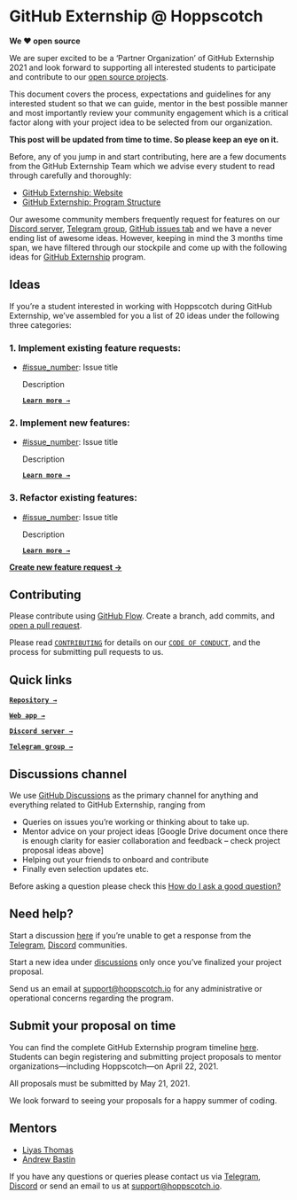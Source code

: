 # **GitHub Externship @ Hoppscotch**

**We ❤️ open source**

We are super excited to be a ‘Partner Organization’ of GitHub Externship 2021 and look forward to supporting all interested students to participate and contribute to our [open source projects](https://github.com/hoppscotch).

This document covers the process, expectations and guidelines for any interested student so that we can guide, mentor in the best possible manner and most importantly review your community engagement which is a critical factor along with your project idea to be selected from our organization.

**This post will be updated from time to time. So please keep an eye on it.**

Before, any of you jump in and start contributing, here are a few documents from the GitHub Externship Team which we advise every student to read through carefully and thoroughly:

- [GitHub Externship: Website](https://github-externships.github.io/externship/index.html)
- [GitHub Externship: Program Structure](https://github-externships.github.io/externship/structure.html)

Our awesome community members frequently request for features on our [Discord server](https://discord.gg/GAMWxmR), [Telegram group](https://t.me/hoppscotch), [GitHub issues tab](https://github.com/hoppscotch/hoppscotch/issues?q=is%3Aissue+is%3Aopen+sort%3Aupdated-desc) and we have a never ending list of awesome ideas. However, keeping in mind the 3 months time span, we have filtered through our stockpile and come up with the following ideas for [GitHub Externship](https://github-externships.github.io/externship/index.html) program.

## **Ideas**

If you’re a student interested in working with Hoppscotch during GitHub Externship, we’ve assembled for you a list of 20 ideas under the following three categories:

### **1. Implement existing feature requests:**

- [#issue_number](): Issue title

  Description

  [**`Learn more →`**](https://t.me/hoppscotch)

### **2. Implement new features:**

- [#issue_number](): Issue title

  Description

  [**`Learn more →`**](https://t.me/hoppscotch)

### **3. Refactor existing features:**

- [#issue_number](): Issue title

  Description

  [**`Learn more →`**](https://t.me/hoppscotch)

[**Create new feature request →**](https://github.com/hoppscotch/hoppscotch/issues/new?assignees=&labels=&template=feature_request.md&title=Feature%20[GitHub%20Externship]:)

## **Contributing**

Please contribute using [GitHub Flow](https://guides.github.com/introduction/flow). Create a branch, add commits, and [open a pull request](https://github.com/hoppscotch/hoppscotch/compare).

Please read [`CONTRIBUTING`](CONTRIBUTING.md) for details on our [`CODE OF CONDUCT`](CODE_OF_CONDUCT.md), and the process for submitting pull requests to us.

## **Quick links**

[**`Repository →`**](https://github.com/hoppscotch/hoppscotch)

[**`Web app →`**](https://hoppscotch.io)

[**`Discord server →`**](https://discord.gg/GAMWxmR)

[**`Telegram group →`**](https://t.me/hoppscotch)

## **Discussions channel**

We use [GitHub Discussions](https://github.com/hoppscotch/hoppscotch/discussions) as the primary channel for anything and everything related to GitHub Externship, ranging from

- Queries on issues you’re working or thinking about to take up.
- Mentor advice on your project ideas [Google Drive document once there is enough clarity for easier collaboration and feedback – check project proposal ideas above]
- Helping out your friends to onboard and contribute
- Finally even selection updates etc.

Before asking a question please check this [How do I ask a good question?](https://stackoverflow.com/help/how-to-ask)

## **Need help?**

Start a discussion [here](https://github.com/hoppscotch/hoppscotch/discussions) if you’re unable to get a response from the [Telegram](https://t.me/hoppscotch), [Discord](https://discord.gg/GAMWxmR) communities.

Start a new idea under [discussions](https://github.com/hoppscotch/hoppscotch/discussions) only once you’ve finalized your project proposal.

Send us an email at support@hoppscotch.io for any administrative or operational concerns regarding the program.

## **Submit your proposal on time**

You can find the complete GitHub Externship program timeline [here](https://github-externships.github.io/externship/structure.html). Students can begin registering and submitting project proposals to mentor organizations—including Hoppscotch—on April 22, 2021.

All proposals must be submitted by May 21, 2021.

We look forward to seeing your proposals for a happy summer of coding.

## **Mentors**

- [Liyas Thomas](https://github.com/liyasthomas)
- [Andrew Bastin](https://github.com/andrewbastin)

If you have any questions or queries please contact us via [Telegram](https://t.me/hoppscotch), [Discord](https://discord.gg/GAMWxmR) or send an email to us at support@hoppscotch.io.
